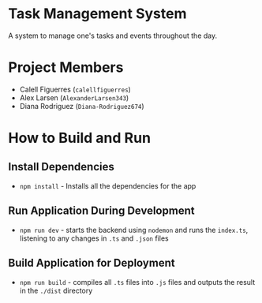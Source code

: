 # Task Management System
A system to manage one's tasks and events throughout the day.

# Project Members
- Calell Figuerres (`calellfiguerres`)
- Alex Larsen (`AlexanderLarsen343`)
- Diana Rodriguez (`Diana-Rodriguez674`)

# How to Build and Run
## Install Dependencies
- `npm install` - Installs all the dependencies for the app

## Run Application During Development
- `npm run dev` - starts the backend using `nodemon` and runs the `index.ts`, listening to any changes in `.ts` and `.json` files

## Build Application for Deployment
- `npm run build` - compiles all `.ts` files into `.js` files and outputs the result in the `./dist` directory